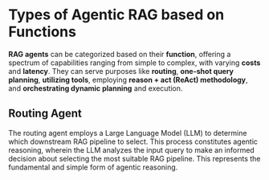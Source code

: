 # Types of Agentic RAG based on Functions

**RAG agents** can be categorized based on their **function**, offering a spectrum of capabilities ranging from simple to complex, with varying **costs** and **latency**. They can serve purposes like **routing**, **one-shot query planning**, **utilizing tools**, employing **reason + act (ReAct) methodology**, and **orchestrating dynamic planning** and execution.


## Routing Agent

The routing agent employs a Large Language Model (LLM) to determine which downstream RAG pipeline to select. This process constitutes agentic reasoning, wherein the LLM analyzes the input query to make an informed decision about selecting the most suitable RAG pipeline. This represents the fundamental and simple form of agentic reasoning.

